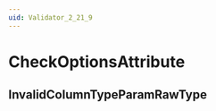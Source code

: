 ```yaml
---
uid: Validator_2_21_9
---
```


# CheckOptionsAttribute

## InvalidColumnTypeParamRawType

<!-- Description, Properties, ... sections are auto-generated. -->
<!-- REPLACE ME AUTO-GENERATION -->

<!-- Uncomment to add extra details -->
<!--### Details-->

<!-- Uncomment to add example code -->
<!--### Example code-->
